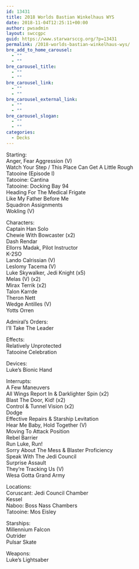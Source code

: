 ```yaml
---
id: 13431
title: 2018 Worlds Bastian Winkelhaus WYS
date: 2018-11-04T12:25:11+00:00
author: pwsadmin
layout: swccgpc
guid: https://www.starwarsccg.org/?p=13431
permalink: /2018-worlds-bastian-winkelhaus-wys/
bre_add_to_home_carousel:
  - ""
  - ""
bre_carousel_title:
  - ""
  - ""
bre_carousel_link:
  - ""
  - ""
bre_carousel_external_link:
  - ""
  - ""
bre_carousel_slogan:
  - ""
  - ""
categories:
  - Decks
---
```

Starting:  
Anger, Fear Aggression (V)  
Watch Your Step / This Place Can Get A Little Rough  
Tatooine (Episode I)  
Tatooine: Cantina  
Tatooine: Docking Bay 94  
Heading For The Medical Frigate  
Like My Father Before Me  
Squadron Assignments  
Wokling (V)

Characters:  
Captain Han Solo  
Chewie With Bowcaster (x2)  
Dash Rendar  
Ellorrs Madak, Pilot Instructor  
K-2SO  
Lando Calrissian (V)  
Leslomy Tacema (V)  
Luke Skywalker, Jedi Knight (x5)  
Melas (V) (x2)  
Mirax Terrik (x2)  
Talon Karrde  
Theron Nett  
Wedge Antilles (V)  
Yotts Orren

Admiral&#8217;s Orders:  
I&#8217;ll Take The Leader

Effects:  
Relatively Unprotected  
Tatooine Celebration

Devices:  
Luke&#8217;s Bionic Hand

Interrupts:  
A Few Maneuvers  
All Wings Report In & Darklighter Spin (x2)  
Blast The Door, Kid! (x2)  
Control & Tunnel Vision (x2)  
Dodge  
Effective Repairs & Starship Levitation  
Hear Me Baby, Hold Together (V)  
Moving To Attack Position  
Rebel Barrier  
Run Luke, Run!  
Sorry About The Mess & Blaster Proficiency  
Speak With The Jedi Council  
Surprise Assault  
They&#8217;re Tracking Us (V)  
Wesa Gotta Grand Army

Locations:  
Coruscant: Jedi Council Chamber  
Kessel  
Naboo: Boss Nass Chambers  
Tatooine: Mos Eisley

Starships:  
Millennium Falcon  
Outrider  
Pulsar Skate

Weapons:  
Luke&#8217;s Lightsaber